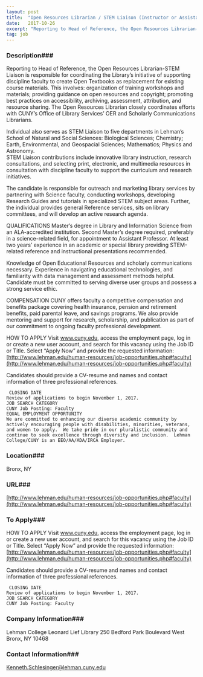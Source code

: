 ```yaml
---
layout: post
title:  "Open Resources Librarian / STEM Liaison (Instructor or Assistant Professor)  - Lehman College (CUNY)"
date:   2017-10-26
excerpt: "Reporting to Head of Reference, the Open Resources Librarian-STEM Liaison is responsible for coordinating the Library’s initiative of supporting discipline faculty to create Open Textbooks as replacement for existing course materials. This involves: organization of training workshops and materials; providing guidance on open resources and copyright; promoting best practices on..."
tag: job
---
```


### Description###

Reporting to Head of Reference, the Open Resources Librarian-STEM Liaison is responsible for coordinating the Library’s initiative of supporting discipline faculty to create Open Textbooks as replacement for existing course materials.  This involves:  organization of training workshops and materials; providing guidance on open resources and copyright; promoting best practices on accessibility, archiving, assessment, attribution, and resource sharing.  The Open Resources Librarian closely coordinates efforts with CUNY’s Office of Library Services’ OER and Scholarly Communications Librarians. 

Individual also serves as STEM Liaison to five departments in Lehman’s School of Natural and Social Sciences:  Biological Sciences; Chemistry; Earth, Environmental, and Geospacial Sciences; Mathematics; Physics and Astronomy.   
STEM Liaison contributions include innovative library instruction, research consultations, and selecting print, electronic, and multimedia resources in consultation with discipline faculty to support the curriculum and research initiatives.  

The candidate is responsible for outreach and marketing library services by partnering with Science faculty, conducting workshops, developing Research Guides and tutorials in specialized STEM subject areas.  Further, the individual provides general Reference services, sits on library committees, and will develop an active research agenda. 

 QUALIFICATIONS 
Master’s degree in Library and Information Science from an ALA-accredited institution.  Second Master’s degree required, preferably in a science-related field, for appointment to Assistant Professor.  At least two years’ experience in an academic or special library providing STEM-related reference and instructional presentations recommended.   

Knowledge of Open Educational Resources and scholarly communications necessary.  Experience in navigating educational technologies, and familiarity with data management and assessment methods helpful.  Candidate must be committed to serving diverse user groups and possess a strong service ethic.
	 
COMPENSATION 
	CUNY offers faculty a competitive compensation and benefits package covering health insurance, pension and retirement benefits, paid parental leave, and savings programs.  We also provide mentoring and support for research, scholarship, and publication as part of our commitment to ongoing faculty professional development. 
 	 
HOW TO APPLY 
	Visit www.cuny.edu, access the employment page, log in or create a new user account, and search for this vacancy using the Job ID or Title.  Select “Apply Now” and provide the requested information:
[http://www.lehman.edu/human-resources/job-opportunities.php#faculty](http://www.lehman.edu/human-resources/job-opportunities.php#faculty) 

Candidates should provide a CV-resume and names and contact information of three professional references. 

	 CLOSING DATE 
	Review of applications to begin November 1, 2017. 
	JOB SEARCH CATEGORY 
	CUNY Job Posting: Faculty 
	EQUAL EMPLOYMENT OPPORTUNITY 
	We are committed to enhancing our diverse academic community by actively encouraging people with disabilities, minorities, veterans, and women to apply.  We take pride in our pluralistic community and continue to seek excellence through diversity and inclusion.  Lehman College/CUNY is an EEO/AA/ADA/IRCA Employer.










### Location###

Bronx, NY


### URL###

[http://www.lehman.edu/human-resources/job-opportunities.php#faculty](http://www.lehman.edu/human-resources/job-opportunities.php#faculty) 

### To Apply###

HOW TO APPLY 
	Visit www.cuny.edu, access the employment page, log in or create a new user account, and search for this vacancy using the Job ID or Title.  Select “Apply Now” and provide the requested information:
[http://www.lehman.edu/human-resources/job-opportunities.php#faculty](http://www.lehman.edu/human-resources/job-opportunities.php#faculty) 

Candidates should provide a CV-resume and names and contact information of three professional references. 

	 CLOSING DATE 
	Review of applications to begin November 1, 2017. 
	JOB SEARCH CATEGORY 
	CUNY Job Posting: Faculty 


### Company Information###

Lehman College
Leonard Lief Library
250 Bedford Park Boulevard West
Bronx, NY 10468


### Contact Information###

Kenneth.Schlesinger@lehman.cuny.edu

